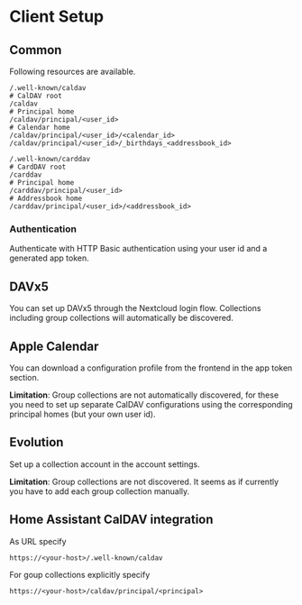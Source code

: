 # Client Setup

## Common

Following resources are available.

```
/.well-known/caldav
# CalDAV root
/caldav
# Principal home
/caldav/principal/<user_id>
# Calendar home
/caldav/principal/<user_id>/<calendar_id>
/caldav/principal/<user_id>/_birthdays_<addressbook_id>
```

```
/.well-known/carddav
# CardDAV root
/carddav
# Principal home
/carddav/principal/<user_id>
# Addressbook home
/carddav/principal/<user_id>/<addressbook_id>
```

### Authentication

Authenticate with HTTP Basic authentication using your user id and a generated app token.

## DAVx5

You can set up DAVx5 through the Nextcloud login flow. Collections including group collections will automatically be discovered.

## Apple Calendar

You can download a configuration profile from the frontend in the app token section.

**Limitation**: Group collections are not automatically discovered, for these you need to set up separate CalDAV configurations using the corresponding principal homes (but your own user id).

## Evolution

Set up a collection account in the account settings.

**Limitation**: Group collections are not discovered. It seems as if currently you have to add each group collection manually.

## Home Assistant CalDAV integration

As URL specify

```
https://<your-host>/.well-known/caldav
```

For goup collections explicitly specify

```
https://<your-host>/caldav/principal/<principal>
```
